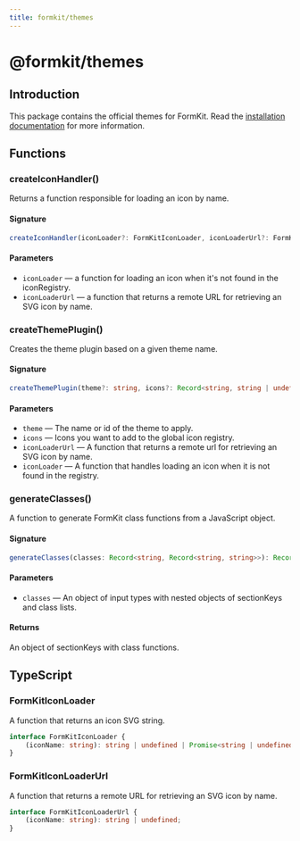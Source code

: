 ```yaml
---
title: formkit/themes
---
```


# @formkit/themes

<page-toc></page-toc>

## Introduction

This package contains the official themes for FormKit. Read the [installation documentation](https://formkit.com/getting-started/installation) for more information.

## Functions

### createIconHandler()

Returns a function responsible for loading an icon by name.

#### Signature

<client-only>

```typescript
createIconHandler(iconLoader?: FormKitIconLoader, iconLoaderUrl?: FormKitIconLoaderUrl): FormKitIconLoader;
```

</client-only>

#### Parameters

- `iconLoader` — a function for loading an icon when it's not found in the iconRegistry.
- `iconLoaderUrl` — a function that returns a remote URL for retrieving an SVG icon by name.

### createThemePlugin()

Creates the theme plugin based on a given theme name.

#### Signature

<client-only>

```typescript
createThemePlugin(theme?: string, icons?: Record<string, string | undefined>, iconLoaderUrl?: FormKitIconLoaderUrl, iconLoader?: FormKitIconLoader): (node: FormKitNode) => any;
```

</client-only>

#### Parameters

- `theme` — The name or id of the theme to apply.
- `icons` — Icons you want to add to the global icon registry.
- `iconLoaderUrl` — A function that returns a remote url for retrieving an SVG icon by name.
- `iconLoader` — A function that handles loading an icon when it is not found in the registry.

### generateClasses()

A function to generate FormKit class functions from a JavaScript object.

#### Signature

<client-only>

```typescript
generateClasses(classes: Record<string, Record<string, string>>): Record<string, string | FormKitClasses | Record<string, boolean>>;
```

</client-only>

#### Parameters

- `classes` — An object of input types with nested objects of sectionKeys and class lists.

#### Returns

 An object of sectionKeys with class functions.

## TypeScript

### FormKitIconLoader

A function that returns an icon SVG string.

<client-only>

```typescript
interface FormKitIconLoader {
    (iconName: string): string | undefined | Promise<string | undefined>;
}
```

</client-only>

### FormKitIconLoaderUrl

A function that returns a remote URL for retrieving an SVG icon by name.

<client-only>

```typescript
interface FormKitIconLoaderUrl {
    (iconName: string): string | undefined;
}
```

</client-only>